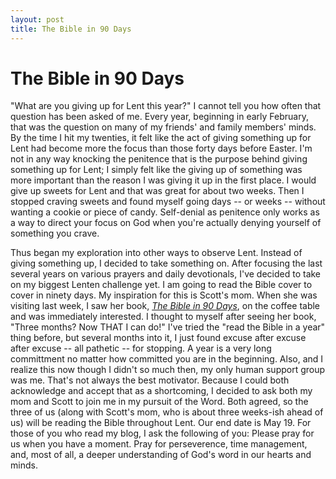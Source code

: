 ```yaml
---
layout: post
title: The Bible in 90 Days
---
```


The Bible in 90 Days
===================
"What are you giving up for Lent this year?" I cannot tell you how often that question has been asked of me. Every year, beginning in early February, that was the question on 
many of my friends' and family members' minds. By the time I hit my twenties, it felt like the act of giving something up for Lent had become more the focus than those forty days before 
Easter. I'm not in any way knocking the penitence that is the purpose behind giving something up for Lent; I simply felt like the giving up of something was more important than 
the reason I was giving it up in the first place. I would give up sweets for Lent and that was great for about two weeks. Then I stopped craving sweets and found myself going
days -- or weeks -- without wanting a cookie or piece of candy. Self-denial as penitence only works as a way to direct your focus on God when you're actually denying yourself 
of something you crave. 

Thus began my exploration into other ways to observe Lent. Instead of giving something up, I decided to take something on. After focusing the last several years on various 
prayers and daily devotionals, I've decided to take on my biggest Lenten challenge yet. I am going to read the Bible cover to cover in ninety days. My inspiration for this is 
Scott's mom. When she was visiting last week, I saw her book, _[The Bible in 90 Days](http://www.biblein90days.org/)_, on the coffee table and was immediately interested. I thought to myself after seeing her 
book, "Three months? Now THAT I can do!" I've tried the "read the Bible in a year" thing before, but several months into it, I just found excuse after excuse after excuse -- 
all pathetic -- for stopping. A year is a very long committment no matter how committed you are in the beginning. Also, and I realize this now though I didn't so much then, 
my only human support group was me. That's not always the best motivator. Because I could both acknowledge and accept that as a shortcoming, I decided to ask both my mom and 
Scott to join me in my pursuit of the Word. Both agreed, so the three of us (along with Scott's mom, who is about three weeks-ish ahead of us) will be reading the Bible throughout 
Lent. Our end date is May 19. For those of you who read my blog, I ask the following of you: Please pray for us when you have a moment. Pray for perseverence, time management, 
and, most of all, a deeper understanding of God's word in our hearts and minds. 